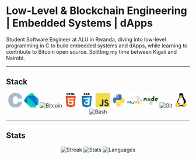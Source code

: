 # Low-Level & Blockchain Engineering | Embedded Systems | dApps

Student Software Engineer at ALU in Rwanda, diving into low-level programming in C to build embedded systems and dApps, while learning to contribute to Bitcoin open source. Splitting my time between Kigali and Nairobi.  

---

## Stack
<p align="center">
  <img src="https://raw.githubusercontent.com/devicons/devicon/master/icons/c/c-original.svg" alt="C" width="40" height="40"/> 
  <img src="https://raw.githubusercontent.com/devicons/devicon/master/icons/dart/dart-original.svg" alt="Dart" width="40" height="40"/> 
  <img src="https://cryptologos.cc/logos/bitcoin-btc-logo.svg?v=025" alt="Bitcoin" width="40" height="40"/> 
  <img src="https://raw.githubusercontent.com/devicons/devicon/master/icons/html5/html5-original-wordmark.svg" alt="HTML5" width="40" height="40"/> 
  <img src="https://raw.githubusercontent.com/devicons/devicon/master/icons/css3/css3-original-wordmark.svg" alt="CSS3" width="40" height="40"/> 
  <img src="https://raw.githubusercontent.com/devicons/devicon/master/icons/javascript/javascript-original.svg" alt="JavaScript" width="40" height="40"/> 
  <img src="https://raw.githubusercontent.com/devicons/devicon/master/icons/python/python-original.svg" alt="Python" width="40" height="40"/> 
  <img src="https://raw.githubusercontent.com/devicons/devicon/master/icons/mysql/mysql-original-wordmark.svg" alt="MySQL" width="40" height="40"/> 
  <img src="https://raw.githubusercontent.com/devicons/devicon/master/icons/nodejs/nodejs-original-wordmark.svg" alt="Node.js" width="40" height="40"/> 
  <img src="https://www.vectorlogo.zone/logos/git-scm/git-scm-icon.svg" alt="Git" width="40" height="40"/> 
  <img src="https://raw.githubusercontent.com/devicons/devicon/master/icons/linux/linux-original.svg" alt="Linux" width="40" height="40"/> 
  <img src="https://www.vectorlogo.zone/logos/gnu_bash/gnu_bash-icon.svg" alt="Bash" width="40" height="40"/> 
</p>

---

## Stats
<p align="center">
  <img src="https://streak-stats.demolab.com?user=Maaxboon&theme=radical&hide_border=true" width="350" alt="Streak"/>
  <img src="https://github-readme-stats.vercel.app/api?username=Maaxboon&show_icons=true&theme=radical&hide_border=true" width="350" alt="Stats"/>
  <img src="https://github-readme-stats.vercel.app/api/top-langs/?username=Maaxboon&layout=compact&theme=radical&hide_border=true" width="350" alt="Languages"/>
</p>
